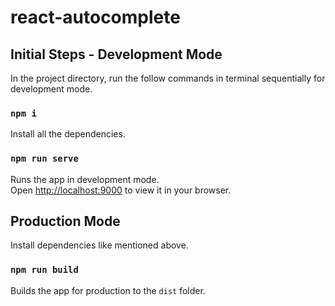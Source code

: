 # react-autocomplete

## Initial Steps - Development Mode
In the project directory, run the follow commands in terminal sequentially for development mode.

### `npm i`

Install all the dependencies. 

### `npm run serve`
Runs the app in development mode. \
Open [http://localhost:9000](http://localhost:9000) to view it in your browser.

## Production Mode 

Install dependencies like mentioned above.
### `npm run build`

Builds the app for production to the `dist` folder.